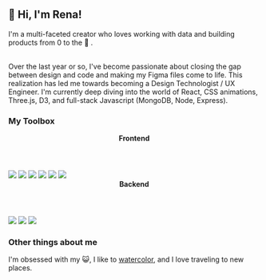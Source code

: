 <h2>👋 Hi, I'm Rena!</h2>
I'm a multi-faceted creator who loves working with data and building products from 0 to the 🌛 .

<br>Over the last year or so, I've become passionate about closing the gap between design and code and making my Figma files come to life. This realization has led me towards becoming a Design Technologist / UX Engineer. I'm currently deep diving into the world of React, CSS animations, Three.js, D3, and full-stack Javascript (MongoDB, Node, Express).

<h3>My Toolbox</h3>
<header><b>Frontend</b></header>
<div style="display:inline">
<img src="https://img.shields.io/badge/react-%2320232a.svg?style=for-the-badge&logo=react&logoColor=%2361DAFB">
<img src="https://img.shields.io/badge/javascript-%23323330.svg?style=for-the-badge&logo=javascript&logoColor=%23F7DF1E">
<img src="https://img.shields.io/badge/css3-%231572B6.svg?style=for-the-badge&logo=css3&logoColor=white">
<img src="https://img.shields.io/badge/figma-%23F24E1E.svg?style=for-the-badge&logo=figma&logoColor=white">
<img src="https://img.shields.io/badge/webpack-%238DD6F9.svg?style=for-the-badge&logo=webpack&logoColor=black">
<img src="https://img.shields.io/badge/html5-%23E34F26.svg?style=for-the-badge&logo=html5&logoColor=white">
</div>

<header><b>Backend</b></header>
<div style="display:inline">
<img src="https://img.shields.io/badge/express.js-%23404d59.svg?style=for-the-badge&logo=express&logoColor=%2361DAFB">
<img src="https://img.shields.io/badge/node.js-6DA55F?style=for-the-badge&logo=node.js&logoColor=white">
<img src="https://img.shields.io/badge/MongoDB-%234ea94b.svg?style=for-the-badge&logo=mongodb&logoColor=white">
</div>

<h3>Other things about me</h3>
I'm obsessed with my 😺, I like to <a href="www.instagram.com/renakuai">watercolor</a>, and I love traveling to new places.

